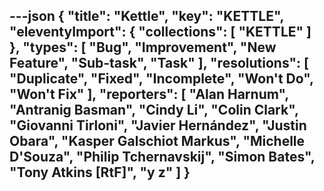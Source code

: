 ---json
{
  "title": "Kettle",
  "key": "KETTLE",
  "eleventyImport": {
    "collections": [
      "KETTLE"
    ]
  },
  "types": [
    "Bug",
    "Improvement",
    "New Feature",
    "Sub-task",
    "Task"
  ],
  "resolutions": [
    "Duplicate",
    "Fixed",
    "Incomplete",
    "Won't Do",
    "Won't Fix"
  ],
  "reporters": [
    "Alan Harnum",
    "Antranig Basman",
    "Cindy Li",
    "Colin Clark",
    "Giovanni Tirloni",
    "Javier Hernández",
    "Justin Obara",
    "Kasper Galschiot Markus",
    "Michelle D'Souza",
    "Philip Tchernavskij",
    "Simon Bates",
    "Tony Atkins [RtF]",
    "y z"
  ]
}
---
        